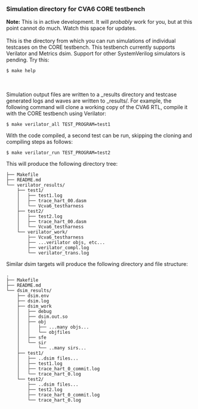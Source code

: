 ### Simulation directory for CVA6 CORE testbench
**Note:** This is in active development.  It will _probably_ work for you, but at this point cannot do much.
Watch this space for updates.
<br><br>
This is the directory from which you can run simulations of individual testcases on the CORE testbench.  This testbench currently
supports Verilator and Metrics dsim.  Support for other SystemVerilog simulators is pending.  Try this:
```
$ make help
```
<br><br>
Simulation output files are written to a <simulator>\_results directory and testcase generated logs and waves are written to
<simulator>\_results/<test-program>.  For example, the following command will clone a working copy of the CVA6 RTL, compile
it with the CORE testbench using Verilator:
```
$ make verilator_all TEST_PROGRAM=test1
```
With the code compiled, a second test can be run, skipping the cloning and compiling steps as follows:
```
$ make verilator_run TEST_PROGRAM=test2
```
This will produce the following directory tree:
```
├── Makefile
├── README.md
└── verilator_results/
    ├── test1/
    │   ├── test1.log
    │   ├── trace_hart_00.dasm
    │   └── Vcva6_testharness
    ├── test2/
    │   ├── test2.log
    │   ├── trace_hart_00.dasm
    │   └── Vcva6_testharness
    └── verilator_work/
        ├── Vcva6_testharness
        ├── ...verilator objs, etc...
        ├── verilator_compl.log
        └── verilator_trans.log
```
Similar dsim targets will produce the following directory and file structure:
```
.
├── Makefile
├── README.md
└── dsim_results/
    ├── dsim.env
    ├── dsim.log
    ├── dsim_work
    │   ├── debug
    │   ├── dsim.out.so
    │   ├── obj
    │   │   ├── ...many objs...
    │   │   └── objfiles
    │   ├── sfe
    │   └── sir
    │       └── ..many sirs...
    ├── test1/
    │   ├── ..dsim files...
    │   ├── test1.log
    │   ├── trace_hart_0_commit.log
    │   └── trace_hart_0.log
    └── test2/
        ├── ..dsim files...
        ├── test2.log
        ├── trace_hart_0_commit.log
        └── trace_hart_0.log
```

